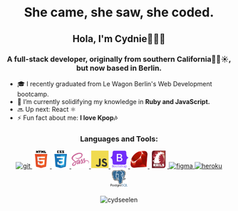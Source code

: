 <h1 align="center">She came, she saw, she coded.</h1>
<h2 align="center">Hola, I'm Cydnie👩🏽‍💻</h2>
<h3 align="center">A full-stack developer, originally from southern California🌴🌊☀️, but now based in Berlin.</h3>

- 🎓 I recently graduated from Le Wagon Berlin's Web Development bootcamp.
- 🌱 I’m currently solidifying my knowledge in **Ruby and JavaScript.**
- 🔜 Up next: React ⚛️
- ⚡ Fun fact about me: **I love Kpop🎶**


<h3 align="center">Languages and Tools:</h3>
<p align="center"> <a href="https://git-scm.com/" target="_blank"> <img src="https://www.vectorlogo.zone/logos/git-scm/git-scm-icon.svg" alt="git" width="40" height="40"/> </a> <a
href="https://www.w3.org/html/" target="_blank"> <img
src="https://raw.githubusercontent.com/devicons/devicon/master/icons/html5/html5-original-wordmark.svg" alt="html5"
width="40" height="40"/> </a> <a href="https://www.w3schools.com/css/" target="_blank"> <img
src="https://raw.githubusercontent.com/devicons/devicon/master/icons/css3/css3-original-wordmark.svg" alt="css3"
width="40" height="40"/> </a> <a href="https://sass-lang.com" target="_blank"> <img
src="https://raw.githubusercontent.com/devicons/devicon/master/icons/sass/sass-original.svg" alt="sass" width="40"
height="40"/> </a> <a href="https://developer.mozilla.org/en-US/docs/Web/JavaScript" target="_blank"> <img
src="https://raw.githubusercontent.com/devicons/devicon/master/icons/javascript/javascript-original.svg"
alt="javascript" width="40" height="40"/> </a> <a href="https://getbootstrap.com" target="_blank"> <img
src="https://raw.githubusercontent.com/devicons/devicon/master/icons/bootstrap/bootstrap-plain-wordmark.svg"
alt="bootstrap" width="40" height="40"/> </a> <a href="https://www.ruby-lang.org/en/" target="_blank"> <img
src="https://raw.githubusercontent.com/devicons/devicon/master/icons/ruby/ruby-original.svg" alt="ruby" width="40"
height="40"/> </a> <a href="https://rubyonrails.org" target="_blank"> <img
src="https://raw.githubusercontent.com/devicons/devicon/master/icons/rails/rails-original-wordmark.svg" alt="rails"
width="40" height="40"/> </a> <a href="https://www.figma.com/" target="_blank"> <img
src="https://www.vectorlogo.zone/logos/figma/figma-icon.svg" alt="figma" width="40" height="40"/> </a> <a
alt="git" width="40" height="40"/> </a> <a href="https://heroku.com" target="_blank"> <img
src="https://www.vectorlogo.zone/logos/heroku/heroku-icon.svg" alt="heroku" width="40" height="40"/> </a>  <a href="https://www.postgresql.org" target="_blank"> <img
src="https://raw.githubusercontent.com/devicons/devicon/master/icons/postgresql/postgresql-original-wordmark.svg"
alt="postgresql" width="40" height="40"/> </a> </p>

<p align="center"><img align="center" src="https://github-readme-stats.vercel.app/api/top-langs?username=cydseelen&show_icons=true&locale=en&layout=compact" alt="cydseelen" /></p>

